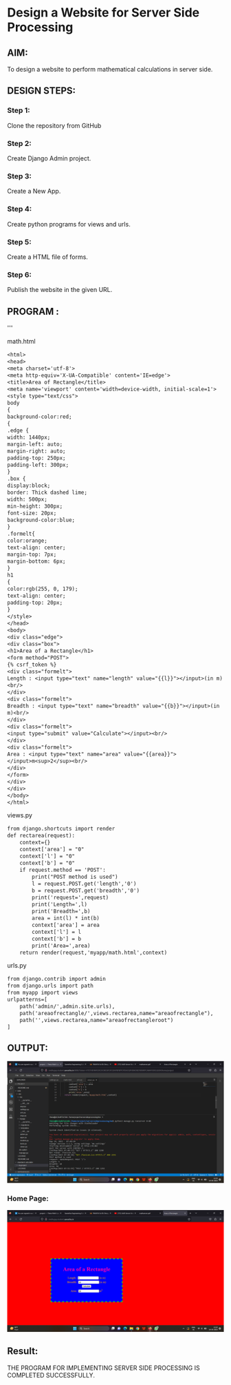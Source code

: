 # Design a Website for Server Side Processing

## AIM:
To design a website to perform mathematical calculations in server side.

## DESIGN STEPS:

### Step 1:
Clone the repository from GitHub

### Step 2:
Create Django Admin project.

### Step 3:
Create a New App.

### Step 4:
Create python programs for views and urls.

### Step 5:
Create a HTML file of forms.

### Step 6:
Publish the website in the given URL.

## PROGRAM :
'''

math.html

    <html>
    <head>
    <meta charset='utf-8'>
    <meta http-equiv='X-UA-Compatible' content='IE=edge'>
    <title>Area of Rectangle</title>
    <meta name='viewport' content='width=device-width, initial-scale=1'>
    <style type="text/css">
    body
    {
    background-color:red;
    {
    .edge {
    width: 1440px;
    margin-left: auto;
    margin-right: auto;
    padding-top: 250px;
    padding-left: 300px;
    }
    .box {
    display:block;
    border: Thick dashed lime;
    width: 500px;
    min-height: 300px;
    font-size: 20px;
    background-color:blue;
    }
    .formelt{
    color:orange;
    text-align: center;
    margin-top: 7px;
    margin-bottom: 6px;
    }
    h1
    {
    color:rgb(255, 0, 179);
    text-align: center;
    padding-top: 20px;
    }
    </style>
    </head>
    <body>
    <div class="edge">
    <div class="box">
    <h1>Area of a Rectangle</h1>
    <form method="POST">
    {% csrf_token %}
    <div class="formelt">
    Length : <input type="text" name="length" value="{{l}}"></input>(in m)<br/>
    </div>
    <div class="formelt">
    Breadth : <input type="text" name="breadth" value="{{b}}"></input>(in m)<br/>
    </div>
    <div class="formelt">
    <input type="submit" value="Calculate"></input><br/>
    </div>
    <div class="formelt">
    Area : <input type="text" name="area" value="{{area}}"></input>m<sup>2</sup><br/>
    </div>
    </form>
    </div>
    </div>
    </body>
    </html>

views.py

    from django.shortcuts import render
    def rectarea(request):
        context={}
        context['area'] = "0"
        context['l'] = "0"
        context['b'] = "0"
        if request.method == 'POST':
            print("POST method is used")
            l = request.POST.get('length','0')
            b = request.POST.get('breadth','0')
            print('request=',request)
            print('Length=',l)
            print('Breadth=',b)
            area = int(l) * int(b)
            context['area'] = area
            context['l'] = l
            context['b'] = b
            print('Area=',area)
        return render(request,'myapp/math.html',context)

urls.py

    from django.contrib import admin
    from django.urls import path
    from myapp import views
    urlpatterns=[
        path('admin/',admin.site.urls),
        path('areaofrectangle/',views.rectarea,name="areaofrectangle"),
        path('',views.rectarea,name="areaofrectangleroot")
    ]


## OUTPUT:
![output](./out.png)

### Home Page:
![Homepage](./homee.png)


## Result:
THE PROGRAM FOR IMPLEMENTING SERVER SIDE PROCESSING IS COMPLETED SUCCESSFULLY.
